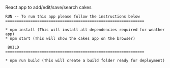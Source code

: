 
React app to add/edit/save/search cakes

    RUN -- To run this app please follow the instructions below
    =============================================================

    * npm install (This will install all dependencies required for weather app)
    * npm start (This will show the cakes app on the browser)
    
     BUILD 
    =============================================================
    
    * npm run build (This will create a build folder ready for deployment)
